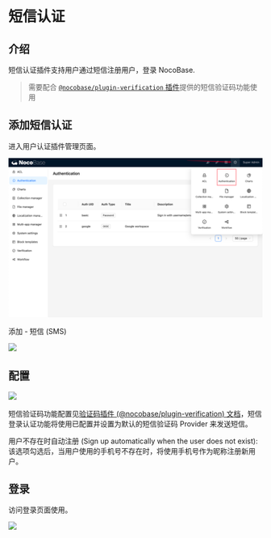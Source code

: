 # 短信认证

## 介绍

短信认证插件支持用户通过短信注册用户，登录 NocoBase.

> 需要配合 [`@nocobase/plugin-verification` 插件](../verification/index.md)提供的短信验证码功能使用

## 添加短信认证

进入用户认证插件管理页面。

![](../auth-oidc/static/2023-12-03-18-19-33.png)

添加 - 短信 (SMS)

![](https://nocobase-docs.oss-cn-beijing.aliyuncs.com/29c8916492fd5e1564a872b31ad3ac0d.png)

## 配置

![](https://nocobase-docs.oss-cn-beijing.aliyuncs.com/a4d35ec63ba22ae2ea9e3e8e1cbb783d.png)

短信验证码功能配置见[验证码插件 (@nocobase/plugin-verification) 文档](../verification/index.md)，短信登录认证功能将使用已配置并设置为默认的短信验证码 Provider 来发送短信。

用户不存在时自动注册 (Sign up automatically when the user does not exist): 该选项勾选后，当用户使用的手机号不存在时，将使用手机号作为昵称注册新用户。

## 登录

访问登录页面使用。

![](https://nocobase-docs.oss-cn-beijing.aliyuncs.com/8d630739201bc27d8b0de076ab4f75e2.png)
